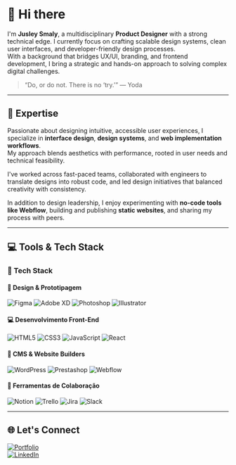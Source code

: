 # 👋 Hi there

I'm **Jusley Smaly**, a multidisciplinary **Product Designer** with a strong technical edge. I currently focus on crafting scalable design systems, clean user interfaces, and developer-friendly design processes.  
With a background that bridges UX/UI, branding, and frontend development, I bring a strategic and hands-on approach to solving complex digital challenges.

> “Do, or do not. There is no ‘try.’” — Yoda

---

## 🚀 Expertise

Passionate about designing intuitive, accessible user experiences, I specialize in **interface design**, **design systems**, and **web implementation workflows**.  
My approach blends aesthetics with performance, rooted in user needs and technical feasibility.

I've worked across fast-paced teams, collaborated with engineers to translate designs into robust code, and led design initiatives that balanced creativity with consistency.

In addition to design leadership, I enjoy experimenting with **no-code tools like Webflow**, building and publishing **static websites**, and sharing my process with peers.

---

## 💻 Tools & Tech Stack


### 🚀 Tech Stack

#### 🧠 Design & Prototipagem
![Figma](https://img.shields.io/badge/-Figma-000?&logo=figma)
![Adobe XD](https://img.shields.io/badge/-Adobe%20XD-000?&logo=adobexd)
![Photoshop](https://img.shields.io/badge/-Photoshop-000?&logo=adobephotoshop)
![Illustrator](https://img.shields.io/badge/-Illustrator-000?&logo=adobeillustrator)

#### 💻 Desenvolvimento Front-End
![HTML5](https://img.shields.io/badge/-HTML5-000?&logo=html5)
![CSS3](https://img.shields.io/badge/-CSS3-000?&logo=css3)
![JavaScript](https://img.shields.io/badge/-JavaScript-000?&logo=javascript)
![React](https://img.shields.io/badge/-React-000?&logo=react)

#### 🧰 CMS & Website Builders
![WordPress](https://img.shields.io/badge/-WordPress-000?&logo=wordpress)
![Prestashop](https://img.shields.io/badge/-Prestashop-000?&logo=prestashop)
![Webflow](https://img.shields.io/badge/-Webflow-000?&logo=webflow)

#### 🤝 Ferramentas de Colaboração
![Notion](https://img.shields.io/badge/-Notion-000?&logo=notion)
![Trello](https://img.shields.io/badge/-Trello-000?&logo=trello)
![Jira](https://img.shields.io/badge/-Jira-000?&logo=jira)
![Slack](https://img.shields.io/badge/-Slack-000?&logo=slack)

---

## 🌐 Let's Connect

[![Portfolio](https://img.shields.io/badge/Portfolio-000?style=for-the-badge&logo=Notion&logoColor=white)](https://jusleysmaly.com/)  
[![LinkedIn](https://img.shields.io/badge/LinkedIn-%230077B5.svg?logo=linkedin&logoColor=white)](https://www.linkedin.com/in/jusley-smaly/)
